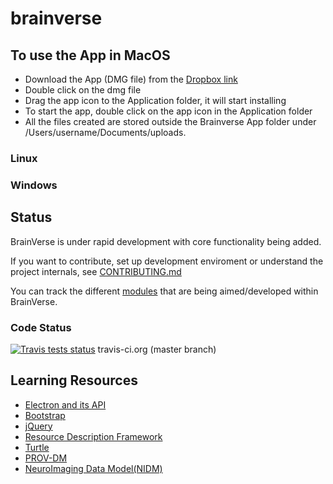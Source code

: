 # brainverse

## To use the App in MacOS
- Download the App (DMG file) from the [Dropbox link](https://www.dropbox.com/s/1ya58rsgm2kdz00/BrainVerse-0.0.1-security-fix.dmg?dl=0)
- Double click on the dmg file
- Drag the app icon to the Application folder, it will start installing
- To start the app, double click on the app icon in the Application folder
- All the files created are stored outside the Brainverse App folder under /Users/username/Documents/uploads.

### Linux

### Windows

## Status
BrainVerse is under rapid development with core functionality being added.

If you want to contribute, set up development enviroment or understand the project internals, see [CONTRIBUTING.md](CONTRIBUTING.md)

You can track the different [modules](https://github.com/ReproNim/brainverse/projects) that are being aimed/developed within BrainVerse.

### Code Status
[![Travis tests status](https://travis-ci.org/ReproNim/brainverse.svg?branch=master)](https://travis-ci.org/ReproNim/brainverse) travis-ci.org (master branch)

## Learning Resources

- [Electron and its API](http://electron.atom.io)
- [Bootstrap](http://getbootstrap.com)
- [jQuery](https://jQuery.com)
- [Resource Description Framework](https://www.w3.org/TR/2014/NOTE-rdf11-primer-20140225/)
- [Turtle](https://www.w3.org/TR/turtle/)
- [PROV-DM](https://www.w3.org/TR/prov-dm/)
- [NeuroImaging Data Model(NIDM)](http://nidm.nidash.org/)
